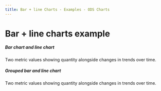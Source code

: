 ```yaml
---
title: Bar + line Charts - Examples - ODS Charts
---
```


<div class="title-bar">
  <div class="container-xxl">
    <h1 class="display-1">Bar + line charts example</h1>
  </div>
</div>
<div class="container-xxl d-flex flex-nowrap pt-3">
  <div class="card w-100">
    <div class="card-body">
      <h5 class="card-title">Bar chart and line chart</h5>
      <p class="card-text">Two metric values showing quantity alongside changes in trends over time.</p>
      <div id="barLine"></div>
      <script>
        window.addEventListener('DOMContentLoaded', () => {
          window.generateBarLineChart('barLine', false, false, false);
        });
      </script>
    </div>
  </div>
</div>
<div class="container-xxl d-flex flex-nowrap pt-3">
  <div class="card w-100">
    <div class="card-body">
      <h5 class="card-title">Grouped bar and line chart</h5>
      <p class="card-text">Two metric values showing quantity alongside changes in trends over time.</p>
      <div id="barLineGroup"></div>
      <script>
        window.addEventListener('DOMContentLoaded', () => {
          window.generateBarLineChart('barLineGroup', false, true, false);
        });
      </script>
    </div>
  </div>
</div>
